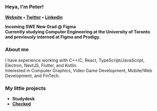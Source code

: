 ### Heya, I'm Peter!
<p> 
  <b>
  <a href="https://peterdpong.me">Website</a> •
  <a href="https://twitter.com/peterdpong">Twitter</a> •
  <a href="https://www.linkedin.com/in/peterdpong/">Linkedin</a>
  </b>
</p>

**Incoming SWE New Grad @ Figma**  
**Currently studying Computer Engineering at the University of Toronto and previously interned at Figma and Prodigy.**  


### About me
I have experience working with C++/C, React, TypeScript/JavaScript, Electron, NextJS, Flutter, and Kotlin.   
Interested in Computer Graphics, Video Game Development, Mobile/Web Development, and FinTech.

### My little projects
* **Studydesk**
* **[Checked](https://github.com/peterdpong/checked-android)**
